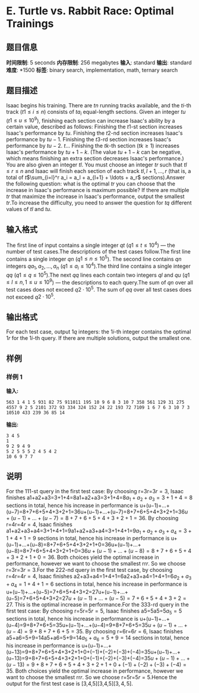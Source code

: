 # E. Turtle vs. Rabbit Race: Optimal Trainings

## 题目信息

**时间限制**: 5 seconds
**内存限制**: 256 megabytes
**输入**: standard
**输出**: standard
**难度**: *1500
**标签**: binary search, implementation, math, ternary search

## 题目描述

Isaac begins his training. There are $t$$n$ running tracks available, and the $t$$i$-th track ($t$$1 \le i \le n$) consists of $t$$a_i$ equal-length sections. Given an integer $t$$u$ ($t$$1 \le u \le 10^9$), finishing each section can increase Isaac's ability by a certain value, described as follows: Finishing the $t$$1$-st section increases Isaac's performance by $t$$u$. Finishing the $t$$2$-nd section increases Isaac's performance by $t$$u-1$. Finishing the $t$$3$-rd section increases Isaac's performance by $t$$u-2$. $t$$\ldots$ Finishing the $t$$k$-th section ($t$$k \ge 1$) increases Isaac's performance by $t$$u+1-k$. (The value $t$$u+1-k$ can be negative, which means finishing an extra section decreases Isaac's performance.) You are also given an integer $t$$l$. You must choose an integer $t$$r$ such that $t$$l \le r \le n$ and Isaac will finish each section of each track $t$$l, l + 1, \dots, r$ (that is, a total of $t$$\sum_{i=l}^r a_i = a_l + a_{l+1} + \ldots + a_r$ sections).Answer the following question: what is the optimal $t$$r$ you can choose that the increase in Isaac's performance is maximum possible? If there are multiple $t$$r$ that maximize the increase in Isaac's performance, output the smallest $t$$r$.To increase the difficulty, you need to answer the question for $t$$q$ different values of $t$$l$ and $t$$u$.

## 输入格式

The first line of input contains a single integer $q$$t$ ($q$$1 \le t \le 10^4$) — the number of test cases.The descriptions of the test cases follow.The first line contains a single integer $q$$n$ ($q$$1 \le n \le 10^5$). The second line contains $q$$n$ integers $q$$a_1, a_2, \ldots, a_n$ ($q$$1 \le a_i \le 10^4$).The third line contains a single integer $q$$q$ ($q$$1 \le q \le 10^5$).The next $q$$q$ lines each contain two integers $q$$l$ and $q$$u$ ($q$$1 \le l \le n, 1 \le u \le 10^9$) — the descriptions to each query.The sum of $q$$n$ over all test cases does not exceed $q$$2 \cdot 10^5$. The sum of $q$$q$ over all test cases does not exceed $q$$2 \cdot 10^5$.

## 输出格式

For each test case, output $1$$q$ integers: the $1$$i$-th integer contains the optimal $1$$r$ for the $1$$i$-th query. If there are multiple solutions, output the smallest one.

## 样例

### 样例 1

**输入:**
```
563 1 4 1 5 931 82 75 911011 195 10 9 6 8 3 10 7 358 561 129 31 275 4557 9 2 5 2101 372 93 334 324 152 24 22 193 72 7109 1 6 7 6 3 10 7 3 10510 433 239 36 85 14
```

**输出:**
```
3 4 5 
1 
9 2 9 4 9 
5 2 5 5 5 2 4 5 4 2 
10 6 9 7 7
```

## 说明

For the 11$1$-st query in the first test case: By choosing r=3r=3$r = 3$, Isaac finishes a1+a2+a3=3+1+4=8a1+a2+a3=3+1+4=8$a_1 + a_2 + a_3 = 3 + 1 + 4 = 8$ sections in total, hence his increase in performance is u+(u−1)+…+(u−7)=8+7+6+5+4+3+2+1=36u+(u−1)+…+(u−7)=8+7+6+5+4+3+2+1=36$u+(u-1)+\ldots+(u-7)=8+7+6+5+4+3+2+1 = 36$. By choosing r=4r=4$r = 4$, Isaac finishes a1+a2+a3+a4=3+1+4+1=9a1+a2+a3+a4=3+1+4+1=9$a_1 + a_2 + a_3 + a_4 = 3 + 1 + 4 + 1 = 9$ sections in total, hence his increase in performance is u+(u−1)+…+(u−8)=8+7+6+5+4+3+2+1+0=36u+(u−1)+…+(u−8)=8+7+6+5+4+3+2+1+0=36$u+(u-1)+\ldots+(u-8)=8+7+6+5+4+3+2+1+0 = 36$. Both choices yield the optimal increase in performance, however we want to choose the smallest rr$r$. So we choose r=3r=3$r = 3$.For the 22$2$-nd query in the first test case, by choosing r=4r=4$r = 4$, Isaac finishes a2+a3+a4=1+4+1=6a2+a3+a4=1+4+1=6$a_2 + a_3 + a_4 = 1 + 4 + 1 = 6$ sections in total, hence his increase in performance is u+(u−1)+…+(u−5)=7+6+5+4+3+2=27u+(u−1)+…+(u−5)=7+6+5+4+3+2=27$u+(u-1)+\ldots+(u-5)=7+6+5+4+3+2 = 27$. This is the optimal increase in performance.For the 33$3$-rd query in the first test case: By choosing r=5r=5$r = 5$, Isaac finishes a5=5a5=5$a_5 = 5$ sections in total, hence his increase in performance is u+(u−1)+…+(u−4)=9+8+7+6+5=35u+(u−1)+…+(u−4)=9+8+7+6+5=35$u+(u-1)+\ldots+(u-4)=9+8+7+6+5 = 35$. By choosing r=6r=6$r = 6$, Isaac finishes a5+a6=5+9=14a5+a6=5+9=14$a_5 + a_6 = 5 + 9 = 14$ sections in total, hence his increase in performance is u+(u−1)+…+(u−13)=9+8+7+6+5+4+3+2+1+0+(−1)+(−2)+(−3)+(−4)=35u+(u−1)+…+(u−13)=9+8+7+6+5+4+3+2+1+0+(−1)+(−2)+(−3)+(−4)=35$u+(u-1)+\ldots+(u-13)=9+8+7+6+5+4+3+2+1+0+(-1)+(-2)+(-3)+(-4) = 35$. Both choices yield the optimal increase in performance, however we want to choose the smallest rr$r$. So we choose r=5r=5$r = 5$.Hence the output for the first test case is [3,4,5][3,4,5]$[3, 4, 5]$.
